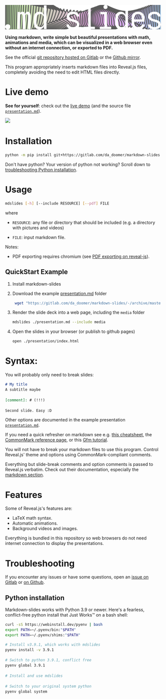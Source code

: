 ![logo](logos/wide.png)

**Using markdown, write simple but beautiful presentations with math,
animations and media, which can be visualized in a web browser even without
an internet connection, or exported to PDF.**

See the official [git repository hosted on Gitlab](https://gitlab.com/da_doomer/markdown-slides) or the [Github mirror](https://github.com/dadoomer/markdown-slides).

This program appropriately inserts markdown files into Reveal.js files,
completely avoiding the need to edit HTML files directly.

# Live demo

**See for yourself**: check out the [live demo](https://da_doomer.gitlab.io/markdown-slides) (and the source file [`presentation.md`](example/presentation.md)).

![](https://user-images.githubusercontent.com/122831/126127604-45c8d817-560a-4d88-9344-7767777d8a83.gif)

# Installation

```bash
python -m pip install git+https://gitlab.com/da_doomer/markdown-slides.git
```

Don't have python? Your version of python not working? Scroll down to [troubleshooting Python installation](#python-installation).

# Usage

```bash
mdslides [-h] [--include RESOURCE] [--pdf] FILE
```

where

- `RESOURCE`: any file or directory that should be included (e.g. a directory with pictures and videos)

- `FILE`: input markdown file.

Notes:

 - PDF exporting requires chromium (see [PDF exporting on
	 reveal-js](https://revealjs.com/pdf-export/)).


## QuickStart Example

1. Install markdown-slides

2. Download the example [presentation.md](https://raw.githubusercontent.com/dadoomer/markdown-slides/master/example/presentation.md) folder
   ```bash
    wget "https://gitlab.com/da_doomer/markdown-slides/-/archive/master/markdown-slides-master.zip?path=example"; unzip markdown-slides-master.zip\?path=example; cd markdown-slides-master-example/example;
   ```
3. Render the slide deck into a web page, including the `media` folder
   ```bash
   mdslides ./presentation.md --include media
   ```
4. Open the slides in your browser (or publish to github pages)
   ```bash
   open ./presentation/index.html
   ```

# Syntax:

You will probably only need to break slides:

```md
# My title
A subtitle maybe

[comment]: # (!!!)

Second slide. Easy :D
```

Other options are documented in the example presentation [`presentation.md`](example/presentation.md).

If you need a quick refresher on markdown see e.g.
[this cheatsheet](https://www.markdownguide.org/cheat-sheet/), the
[CommonMark reference page](https://commonmark.org/help/), or this
[Gfm tutorial](https://guides.github.com/features/mastering-markdown/).

You will not have to break your markdown files to use this program. Control
Reveal.js' theme and options using CommonMark-compliant comments.

Everything but slide-break comments and option comments is passed to Reveal.js verbatim. Check out their documentation, especially the [markdown section](https://revealjs.com/markdown/).

# Features

Some of Reveal.js's features are:

- LaTeX math syntax.
- Automatic animations.
- Background videos and images.

Everything is bundled in this repository so web browsers do not need internet
connection to display the presentations.

# Troubleshooting

If you encounter any issues or have some questions, open an [issue on Gitlab](https://gitlab.com/da_doomer/markdown-slides/-/issues) or [on Github](https://github.com/dadoomer/markdown-slides/issues).

## Python installation

Markdown-slides works with Python 3.9 or newer. Here's a fearless, conflict-free python install that Just Works™ on a bash shell:

```bash
curl -sS https://webinstall.dev/pyenv | bash
export PATH=~/.pyenv/bin:"$PATH"
export PATH=~/.pyenv/shims:"$PATH"
```

```bash
# Install v3.9.1, which works with mdslides
pyenv install -v 3.9.1

# Switch to python 3.9.1, conflict free
pyenv global 3.9.1

# Install and use mdslides

# Switch to your original system python
pyenv global system
```
